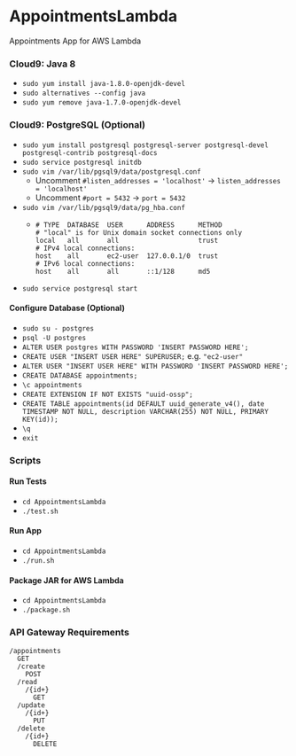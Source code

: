# AppointmentsLambda
Appointments App for AWS Lambda

### Cloud9: Java 8
  * `sudo yum install java-1.8.0-openjdk-devel`
  * `sudo alternatives --config java`
  * `sudo yum remove java-1.7.0-openjdk-devel`

### Cloud9: PostgreSQL (Optional)
  * `sudo yum install postgresql postgresql-server postgresql-devel postgresql-contrib postgresql-docs`
  * `sudo service postgresql initdb`
  * `sudo vim /var/lib/pgsql9/data/postgresql.conf`
      * Uncomment `#listen_addresses = 'localhost'` -> `listen_addresses = 'localhost'`
      * Uncomment `#port = 5432` -> `port = 5432`
  * `sudo vim /var/lib/pgsql9/data/pg_hba.conf`
      * ```
        # TYPE  DATABASE  USER      ADDRESS      METHOD
        # "local" is for Unix domain socket connections only
        local   all       all                    trust
        # IPv4 local connections:
        host    all       ec2-user  127.0.0.1/0  trust
        # IPv6 local connections:
        host    all       all       ::1/128      md5
        ```
  * `sudo service postgresql start`

#### Configure Database (Optional)
  * `sudo su - postgres`
  * `psql -U postgres`
  * `ALTER USER postgres WITH PASSWORD 'INSERT PASSWORD HERE';`
  * `CREATE USER "INSERT USER HERE" SUPERUSER;` e.g. `"ec2-user"`
  * `ALTER USER "INSERT USER HERE" WITH PASSWORD 'INSERT PASSWORD HERE';`
  * `CREATE DATABASE appointments;`
  * `\c appointments`
  * `CREATE EXTENSION IF NOT EXISTS "uuid-ossp";`
  * `CREATE TABLE appointments(id DEFAULT uuid_generate_v4(), date TIMESTAMP NOT NULL, description VARCHAR(255) NOT NULL, PRIMARY KEY(id));`
  * `\q`
  * `exit`

### Scripts
#### Run Tests
  * `cd AppointmentsLambda`
  * `./test.sh`

#### Run App
  * `cd AppointmentsLambda`
  * `./run.sh`

#### Package JAR for AWS Lambda
  * `cd AppointmentsLambda`
  * `./package.sh`

### API Gateway Requirements
```
/appointments
  GET
  /create
    POST
  /read
    /{id+}
      GET
  /update
    /{id+}
      PUT
  /delete
    /{id+}
      DELETE
```
